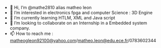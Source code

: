 - 👋 Hi, I’m @mathe2810 alias matheo leon
- 👀 I’m interested in electronics fpga and computer Science : 3D Engine 
- 🌱 I’m currently learning HTLM, XML and Java script
- 💞️ I’m looking to collaborate on an Internship in a Embedded system company.
- 📫 How to reach me : matheogleon92100@yahoo.com/matheo.leon@edu.ece.fr/0783602344

<!---
mathe2810/mathe2810 is a ✨ special ✨ repository because its `README.md` (this file) appears on your GitHub profile.
You can click the Preview link to take a look at your changes.
--->
